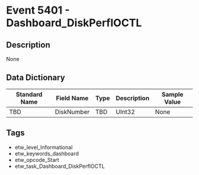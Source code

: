 # Event 5401 - Dashboard_DiskPerfIOCTL

## Description
None

## Data Dictionary
|Standard Name|Field Name|Type|Description|Sample Value|
|---|---|---|---|---|
|TBD|DiskNumber|TBD|UInt32|None|None|

## Tags
* etw_level_Informational
* etw_keywords_dashboard
* etw_opcode_Start
* etw_task_Dashboard_DiskPerfIOCTL